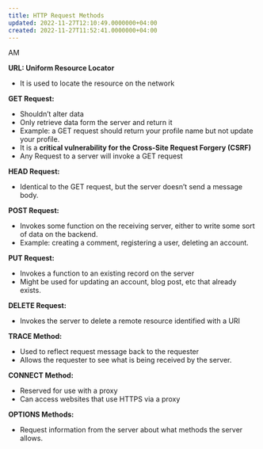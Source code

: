 ```yaml
---
title: HTTP Request Methods
updated: 2022-11-27T12:10:49.0000000+04:00
created: 2022-11-27T11:52:41.0000000+04:00
---
```


AM

**URL: Uniform Resource Locator**
- It is used to locate the resource on the network

**GET Request:**
- Shouldn’t alter data
- Only retrieve data form the server and return it
- Example: a GET request should return your profile name but not update your profile.
- It is a **critical vulnerability for the Cross-Site Request Forgery (CSRF)**
- Any Request to a server will invoke a GET request

**HEAD Request:**
- Identical to the GET request, but the server doesn’t send a message body.

**POST Request:**
- Invokes some function on the receiving server, either to write some sort of data on the backend.
- Example: creating a comment, registering a user, deleting an account.

**PUT Request:**
- Invokes a function to an existing record on the server
- Might be used for updating an account, blog post, etc that already exists.

**DELETE Request:**
- Invokes the server to delete a remote resource identified with a URI

**TRACE Method:**
- Used to reflect request message back to the requester
- Allows the requester to see what is being received by the server.

**CONNECT Method:**
- Reserved for use with a proxy
- Can access websites that use HTTPS via a proxy

**OPTIONS Methods:**
- Request information from the server about what methods the server allows.


